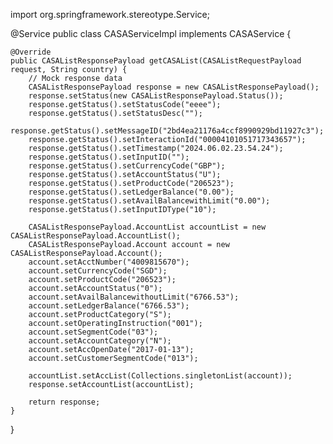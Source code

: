 import org.springframework.stereotype.Service;

@Service
public class CASAServiceImpl implements CASAService {

    @Override
    public CASAListResponsePayload getCASAList(CASAListRequestPayload request, String country) {
        // Mock response data
        CASAListResponsePayload response = new CASAListResponsePayload();
        response.setStatus(new CASAListResponsePayload.Status());
        response.getStatus().setStatusCode("eeee");
        response.getStatus().setStatusDesc("");
        response.getStatus().setMessageID("2bd4ea21176a4ccf8990929bd11927c3");
        response.getStatus().setInteractionId("00004101051717343657");
        response.getStatus().setTimestamp("2024.06.02.23.54.24");
        response.getStatus().setInputID("");
        response.getStatus().setCurrencyCode("GBP");
        response.getStatus().setAccountStatus("U");
        response.getStatus().setProductCode("206523");
        response.getStatus().setLedgerBalance("0.00");
        response.getStatus().setAvailBalancewithLimit("0.00");
        response.getStatus().setInputIDType("10");

        CASAListResponsePayload.AccountList accountList = new CASAListResponsePayload.AccountList();
        CASAListResponsePayload.Account account = new CASAListResponsePayload.Account();
        account.setAcctNumber("4009815670");
        account.setCurrencyCode("SGD");
        account.setProductCode("206523");
        account.setAccountStatus("0");
        account.setAvailBalancewithoutLimit("6766.53");
        account.setLedgerBalance("6766.53");
        account.setProductCategory("S");
        account.setOperatingInstruction("001");
        account.setSegmentCode("03");
        account.setAccountCategory("N");
        account.setAccOpenDate("2017-01-13");
        account.setCustomerSegmentCode("013");

        accountList.setAccList(Collections.singletonList(account));
        response.setAccountList(accountList);

        return response;
    }
}
